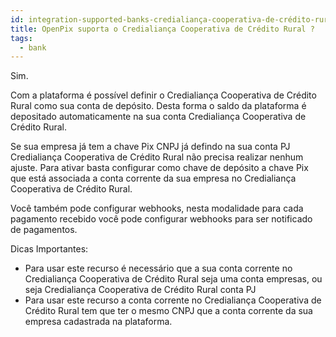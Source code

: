 ```yaml
---
id: integration-supported-banks-credialiança-cooperativa-de-crédito-rural
title: OpenPix suporta o Credialiança Cooperativa de Crédito Rural ?
tags:
  - bank
---
```


Sim.

Com a plataforma é possível definir o Credialiança Cooperativa de Crédito Rural como sua conta de depósito. Desta forma o saldo da plataforma é depositado automaticamente na sua conta Credialiança Cooperativa de Crédito Rural.

Se sua empresa já tem a chave Pix CNPJ já defindo na sua conta PJ Credialiança Cooperativa de Crédito Rural não precisa realizar nenhum ajuste. Para ativar basta configurar como chave de depósito a chave Pix que está associada a conta corrente da sua empresa no Credialiança Cooperativa de Crédito Rural.

Você também pode configurar webhooks, nesta modalidade para cada pagamento recebido você pode configurar webhooks para ser notificado de pagamentos.

Dicas Importantes:

- Para usar este recurso é necessário que a sua conta corrente no Credialiança Cooperativa de Crédito Rural seja uma conta empresas, ou seja Credialiança Cooperativa de Crédito Rural conta PJ
- Para usar este recurso a conta corrente no Credialiança Cooperativa de Crédito Rural tem que ter o mesmo CNPJ que a conta corrente da sua empresa cadastrada na plataforma.
